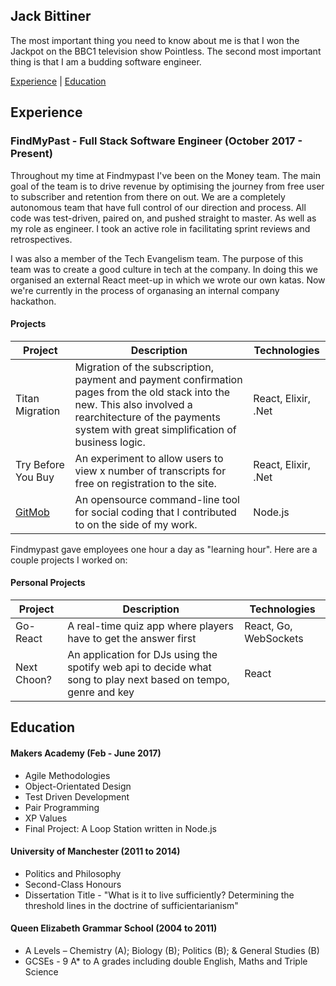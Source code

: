 ## Jack Bittiner

The most important thing you need to know about me is that I won the Jackpot on the BBC1 television show Pointless. The second most important thing is that I am a budding software engineer.

[Experience](#experience) | [Education](#education)

## Experience

### FindMyPast - Full Stack Software Engineer (October 2017 - Present)

Throughout my time at Findmypast I've been on the Money team. The main goal of the team is to drive revenue by optimising the journey from free user to subscriber and retention from there on out. We are a completely autonomous team that have full control of our direction and process. All code was test-driven, paired on, and pushed straight to master. As well as my role as engineer. I took an active role in facilitating sprint reviews and retrospectives.

I was also a member of the Tech Evangelism team. The purpose of this team was to create a good culture in tech at the company. In doing this we organised an external React meet-up in which we wrote our own katas. Now we're currently in the process of organasing an internal company hackathon.

#### Projects

| Project   | Description | Technologies |
|---        |---         |---           |
| Titan Migration | Migration of the subscription, payment and payment confirmation pages from the old stack into the new. This also involved a rearchitecture of the payments system with great simplification of business logic. | React, Elixir, .Net |
| Try Before You Buy | An experiment to allow users to view x number of transcripts for free on registration to the site. | React, Elixir, .Net |
| [GitMob](https://github.com/findmypast-oss/git-mob) | An opensource command-line tool for social coding that I contributed to on the side of my work. | Node.js |

Findmypast gave employees one hour a day as "learning hour". Here are a couple projects I worked on:

#### Personal Projects

| Project   | Description | Technologies |
|---        |---         |---           |
| Go-React | A real-time quiz app where players have to get the answer first | React, Go, WebSockets |
| Next Choon? | An application for DJs using the spotify web api to decide what song to play next based on tempo, genre and key | React |

## Education

#### Makers Academy (Feb - June 2017)

- Agile Methodologies
- Object-Orientated Design
- Test Driven Development
- Pair Programming
- XP Values
- Final Project: A Loop Station written in Node.js

#### University of Manchester (2011 to 2014)

- Politics and Philosophy
- Second-Class Honours
- Dissertation Title - "What is it to live sufficiently? Determining the threshold lines in the doctrine of sufficientarianism"

#### Queen Elizabeth Grammar School (2004 to 2011)
- A Levels – Chemistry (A); Biology (B); Politics (B); & General Studies (B)
- GCSEs - 9 A* to A grades including double English, Maths and Triple Science
